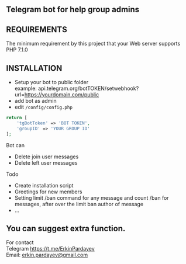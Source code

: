Telegram bot for help group admins  
-------

REQUIREMENTS
----

The minimum requirement by this project that your Web server supports PHP 7.1.0

INSTALLATION
------------
- Setup your bot to public folder  
example: api.telegram.org/botTOKEN/setwebhook?url=https://yourdomain.com/public
- add bot as admin
- edit `/config/config.php`
```php
return [
	'tgBotToken' => 'BOT TOKEN',
	'groupID' => 'YOUR GROUP ID'
];
```

Bot can
 - Delete join user messages
 - Delete left user messages  

Todo
  - Create installation script
  - Greetings for new members
  - Setting limit /ban command for any message and count /ban for messages, after over the limit ban author of message
  - ...

You can suggest extra function.
----
For contact  
Telegram https://t.me/ErkinPardayev  
Email: erkin.pardayev@gmail.com